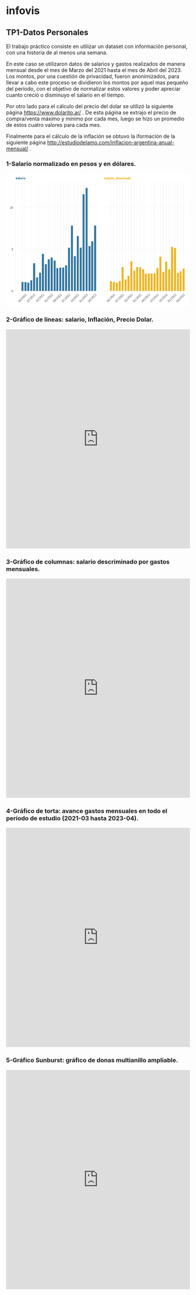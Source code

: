 # infovis

## TP1-Datos Personales
El trabajo práctico consiste en utilizar un dataset con información personal, con una historia de al menos una semana.

En este caso se utilizaron datos de salarios y gastos realizados de manera mensual desde el mes de Marzo del 2021 hasta el mes de Abril del 2023. Los montos, por una cuestión de privacidad, fueron anonimizados, para llevar a cabo este proceso se dividieron los montos por aquel mas pequeño del período, con el objetivo de normalizar estos valores y poder apreciar cuanto creció o disminuyo el salario en el tiempo. 

Por otro lado para el cálculo del precio del dolar se utilizó la siguiente página https://www.dolarito.ar/ . De esta página se extrajo el precio de compra/venta máximo y mínimo por cada mes, luego se hizo un promedio de estos cuatro valores para cada mes.

Finalmente para el cálculo de la inflación se obtuvo la iformación de la siguiente página http://estudiodelamo.com/inflacion-argentina-anual-mensual/ .

### 1-Salario normalizado en pesos y en dólares.

[![Salario normalizado en pesos y en dólares](1-saldos_primer_grafico.png)](https://flo.uri.sh/visualisation/13759331/embed)



### 2-Gráfico de lineas: salario, Inflación, Precio Dolar.

<iframe src='https://flo.uri.sh/visualisation/13758242/embed' title='Interactive or visual content' class='flourish-embed-iframe' frameborder='0' scrolling='no' style='width:100%;height:600px;' sandbox='allow-same-origin allow-forms allow-scripts allow-downloads allow-popups allow-popups-to-escape-sandbox allow-top-navigation-by-user-activation'></iframe>

### 3-Gráfico de columnas: salario descriminado por gastos mensuales.

<iframe src='https://flo.uri.sh/visualisation/13758150/embed' title='Interactive or visual content' class='flourish-embed-iframe' frameborder='0' scrolling='no' style='width:100%;height:600px;' sandbox='allow-same-origin allow-forms allow-scripts allow-downloads allow-popups allow-popups-to-escape-sandbox allow-top-navigation-by-user-activation'></iframe>


### 4-Gráfico de torta: avance gastos mensuales en todo el período de estudio (2021-03 hasta 2023-04).

<iframe src='https://flo.uri.sh/visualisation/13758124/embed' title='Interactive or visual content' class='flourish-embed-iframe' frameborder='0' scrolling='no' style='width:100%;height:600px;' sandbox='allow-same-origin allow-forms allow-scripts allow-downloads allow-popups allow-popups-to-escape-sandbox allow-top-navigation-by-user-activation'></iframe>

### 5-Gráfico Sunburst: gráfico de donas multianillo ampliable.

<iframe src='https://flo.uri.sh/visualisation/13757698/embed' title='Interactive or visual content' class='flourish-embed-iframe' frameborder='0' scrolling='no' style='width:100%;height:600px;' sandbox='allow-same-origin allow-forms allow-scripts allow-downloads allow-popups allow-popups-to-escape-sandbox allow-top-navigation-by-user-activation'></iframe>
